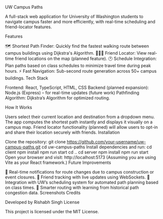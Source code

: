 UW Campus Paths

A full-stack web application for University of Washington students to navigate campus faster and more efficiently, with real-time scheduling and friend-locator features.

Features

🗺️ Shortest Path Finder: Quickly find the fastest walking route between campus buildings using Dijkstra's Algorithm.
🧑‍🤝‍🧑 Friend Locator: View real-time friend locations on the map (planned feature).
🕐 Schedule Integration: Plan paths based on class schedules to minimize travel time during peak hours.
⚡ Fast Navigation: Sub-second route generation across 50+ campus buildings.
Tech Stack

Frontend: React, TypeScript, HTML, CSS
Backend (planned expansion): Node.js (Express) – for real-time updates (future work)
Pathfinding Algorithm: Dijkstra’s Algorithm for optimized routing.


How It Works

Users select their current location and destination from a dropdown menu.
The app computes the shortest path instantly and displays it visually on a campus map.
Friend locator functionality (planned) will allow users to opt-in and share their location securely with friends.
Installation

Clone the repository:
git clone https://github.com/your-username/uw-campus-paths.git
cd uw-campus-paths
Install dependencies and run:
cd client
npm install
npm run start
cd ..
cd server
npm install
npm run start
Open your browser and visit:
http://localhost:5173
(Assuming you are using Vite as your React framework.)
Future Improvements

🔔 Real-time notifications for route changes due to campus construction or event closures.
📍 Friend tracking with live updates using WebSockets.
📅 Integration with UW’s scheduling system for automated path planning based on class times.
🧠 Smarter routing with learning from historical path congestion data.
Screenshots
Credits

Developed by Rishabh Singh
License

This project is licensed under the MIT License.


